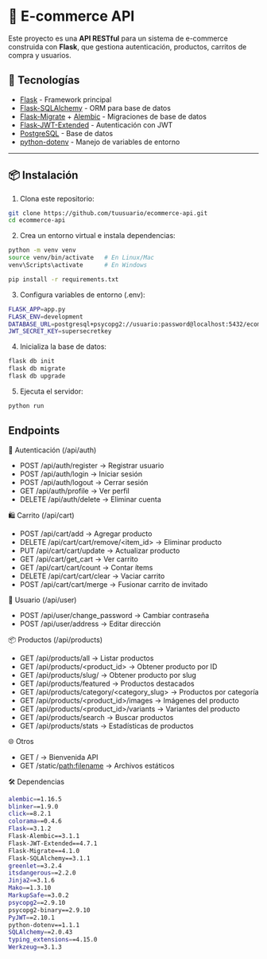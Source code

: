 # 🛒 E-commerce API

Este proyecto es una **API RESTful** para un sistema de e-commerce construida con **Flask**, que gestiona autenticación, productos, carritos de compra y usuarios.  

## 🚀 Tecnologías

- [Flask](https://flask.palletsprojects.com/) - Framework principal
- [Flask-SQLAlchemy](https://flask-sqlalchemy.palletsprojects.com/) - ORM para base de datos
- [Flask-Migrate](https://flask-migrate.readthedocs.io/) + [Alembic](https://alembic.sqlalchemy.org/) - Migraciones de base de datos
- [Flask-JWT-Extended](https://flask-jwt-extended.readthedocs.io/) - Autenticación con JWT
- [PostgreSQL](https://www.postgresql.org/) - Base de datos
- [python-dotenv](https://pypi.org/project/python-dotenv/) - Manejo de variables de entorno

---

## 📦 Instalación

1. Clona este repositorio:

```bash
git clone https://github.com/tuusuario/ecommerce-api.git
cd ecommerce-api
```
2. Crea un entorno virtual e instala dependencias:

```bash
python -m venv venv
source venv/bin/activate   # En Linux/Mac
venv\Scripts\activate      # En Windows

pip install -r requirements.txt
```

3. Configura variables de entorno (.env):

```bash
FLASK_APP=app.py
FLASK_ENV=development
DATABASE_URL=postgresql+psycopg2://usuario:password@localhost:5432/ecommerce
JWT_SECRET_KEY=supersecretkey
```

4. Inicializa la base de datos:

```bash
flask db init
flask db migrate
flask db upgrade
```
5. Ejecuta el servidor:

```bash
python run
```

## Endpoints
🔐 Autenticación (/api/auth)

- POST /api/auth/register → Registrar usuario
- POST /api/auth/login → Iniciar sesión
- POST /api/auth/logout → Cerrar sesión
- GET /api/auth/profile → Ver perfil
- DELETE /api/auth/delete → Eliminar cuenta

🛍️ Carrito (/api/cart)

- POST /api/cart/add → Agregar producto
- DELETE /api/cart/cart/remove/<item_id> → Eliminar producto
- PUT /api/cart/cart/update → Actualizar producto
- GET /api/cart/get_cart → Ver carrito
- GET /api/cart/cart/count → Contar ítems
- DELETE /api/cart/cart/clear → Vaciar carrito
- POST /api/cart/cart/merge → Fusionar carrito de invitado

👤 Usuario (/api/user)

- POST /api/user/change_password → Cambiar contraseña
- POST /api/user/address → Editar dirección

📦 Productos (/api/products)

- GET /api/products/all → Listar productos
- GET /api/products/<product_id> → Obtener producto por ID
- GET /api/products/slug/<slug> → Obtener producto por slug
- GET /api/products/featured → Productos destacados
- GET /api/products/category/<category_slug> → Productos por categoría
- GET /api/products/<product_id>/images → Imágenes del producto
- GET /api/products/<product_id>/variants → Variantes del producto
- GET /api/products/search → Buscar productos
- GET /api/products/stats → Estadísticas de productos

🌐 Otros

- GET / → Bienvenida API
- GET /static/<path:filename> → Archivos estáticos

🛠️ Dependencias 

```bash
alembic==1.16.5
blinker==1.9.0
click==8.2.1
colorama==0.4.6
Flask==3.1.2
Flask-Alembic==3.1.1
Flask-JWT-Extended==4.7.1
Flask-Migrate==4.1.0
Flask-SQLAlchemy==3.1.1
greenlet==3.2.4
itsdangerous==2.2.0
Jinja2==3.1.6
Mako==1.3.10
MarkupSafe==3.0.2
psycopg2==2.9.10
psycopg2-binary==2.9.10
PyJWT==2.10.1
python-dotenv==1.1.1
SQLAlchemy==2.0.43
typing_extensions==4.15.0
Werkzeug==3.1.3
```
